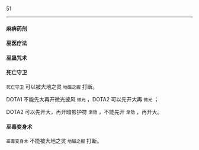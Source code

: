 51

---

#### 麻痹药剂







#### 巫医疗法







#### 巫蛊咒术







#### 死亡守卫

`死亡守卫` 可以被大地之灵 `地磁之握` 打断。

DOTA1 不能先大再开微光披风 `微光` ，DOTA2 可以先开大再 `微光` ；

DOTA2 可以先开大，再开暗影护符 `渐隐` ，不能先开 `渐隐` ，再开大。



#### 巫毒变身术

`巫毒变身术` 不能被大地之灵 `地磁之握` 打断。